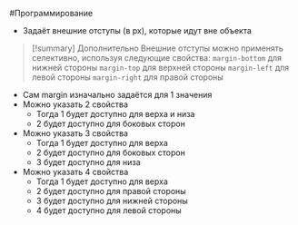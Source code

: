 #Программирование 
- Задаёт внешние отступы (в px), которые идут вне объекта 
> [!summary] Дополнительно
> Внешние отступы можно применять селективно, используя следующие свойства:
>`margin-bottom` для нижней стороны 
>`margin-top` для верхней стороны 
>`margin-left` для левой стороны 
>`margin-right` для правой стороны 

- Сам margin изначально задаётся для 1 значения 
- Можно указать 2 свойства 
	- Тогда 1 будет доступно для верха и низа 
	- 2 будет доступно для боковых сторон 
- Можно указать 3 свойства 
	- Тогда 1 будет доступно для верха
	- 2 будет доступно для боковых сторон 
	- 3 будет доступно для низа 
- Можно указать 4 свойства 
	- Тогда 1 будет доступно для верха 
	- 2 будет доступно для правой стороны 
	- 3 будет доступно для нижней стороны 
	- 4 будет доступно для левой стороны 